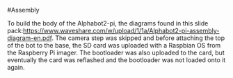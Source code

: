 #Assembly

To build the body of the Alphabot2-pi, the diagrams found in this slide pack:https://www.waveshare.com/w/upload/1/1a/Alphabot2-pi-assembly-diagram-en.pdf. The camera step was skipped and before attaching the top of the bot to the base, the SD card was uploaded with a Raspbian OS from the Raspberry Pi imager. The bootloader was also uploaded to the card, but eventually the card was reflashed and the bootloader was not loaded onto it again.
